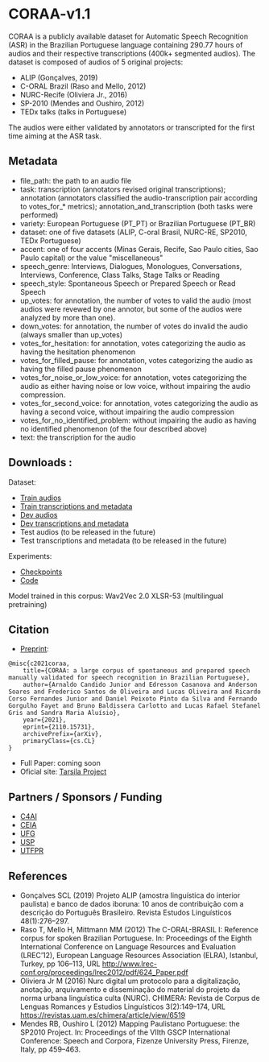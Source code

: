 # CORAA-v1.1

CORAA is a publicly available dataset for Automatic Speech Recognition (ASR) in the Brazilian Portuguese language containing 290.77 hours of audios and their respective transcriptions (400k+ segmented audios). The dataset is composed of audios of 5 original projects:

- ALIP (Gonçalves, 2019)
- C-ORAL Brazil (Raso and Mello, 2012)
- NURC-Recife (Oliviera Jr., 2016)
- SP-2010 (Mendes and Oushiro, 2012)
- TEDx talks (talks in Portuguese)

The audios were either validated by annotators or transcripted for the first time aiming at the ASR task.

## Metadata

- file_path: the path to an audio file
- task: transcription (annotators revised original transcriptions); annotation (annotators classified the audio-transcription pair according to votes_for_* metrics); annotation_and_transcription (both tasks were performed)
- variety: European Portuguese (PT_PT) or Brazilian Portuguese (PT_BR)
- dataset: one of five datasets (ALIP, C-oral Brasil, NURC-RE, SP2010, TEDx Portuguese)
- accent: one of four accents (Minas Gerais, Recife, Sao Paulo cities, Sao Paulo capital) or the value "miscellaneous"
- speech_genre: Interviews, Dialogues, Monologues, Conversations, Interviews, Conference, Class Talks, Stage Talks or Reading
- speech_style: Spontaneous Speech or Prepared Speech or Read Speech
- up_votes: for annotation, the number of votes to valid the audio (most audios were revewed by one annotor, but some of the audios were analyzed by more than one).
- down_votes: for annotation, the number of votes do invalid the audio (always smaller than up_votes)
- votes_for_hesitation: for annotation, votes categorizing the audio as having the hesitation phenomenon
- votes_for_filled_pause: for annotation, votes categorizing the audio as having the filled pause phenomenon
- votes_for_noise_or_low_voice: for annotation, votes categorizing the audio as either having noise or low voice, without impairing the audio compression.
- votes_for_second_voice: for annotation, votes categorizing the audio as having a second voice, without impairing the audio compression
- votes_for_no_identified_problem: without impairing the audio as having no identified phenomenon (of the four described above)
- text: the transcription for the audio

## Downloads : 

Dataset:

- [Train audios](https://drive.google.com/file/d/1deCciFD35EA_OEUl0MrEDa7u5O2KgVJM/view?usp=sharing)
- [Train transcriptions and metadata](https://drive.google.com/file/d/1HbwahfMWoArYj0z2PfI4dHiambWfaNWg/view?usp=sharing)
- [Dev audios](https://drive.google.com/file/d/1D1ft4F37zLjmGxQyhfkdjSs9cJzOL3nI/view?usp=sharing)
- [Dev transcriptions and metadata](https://drive.google.com/file/d/185erjax7lS_YNuolZvcMt_EdprafyMU0/view?usp=sharing)
- Test audios (to be released in the future)
- Test transcriptions and metadata (to be released in the future)

Experiments:

- [Checkpoints ](https://drive.google.com/drive/folders/10JkbCzYypZtCz1nHY5rBoBM1r66P3p3j?usp=sharing)
- [Code](https://github.com/Edresson/Wav2Vec-Wrapper)

Model trained in this corpus: Wav2Vec 2.0 XLSR-53 (multilingual pretraining)

## Citation

- [Preprint](https://arxiv.org/abs/2110.15731): 
```
@misc{c2021coraa,
    title={CORAA: a large corpus of spontaneous and prepared speech manually validated for speech recognition in Brazilian Portuguese},
    author={Arnaldo Candido Junior and Edresson Casanova and Anderson Soares and Frederico Santos de Oliveira and Lucas Oliveira and Ricardo Corso Fernandes Junior and Daniel Peixoto Pinto da Silva and Fernando Gorgulho Fayet and Bruno Baldissera Carlotto and Lucas Rafael Stefanel Gris and Sandra Maria Aluísio},
    year={2021},
    eprint={2110.15731},
    archivePrefix={arXiv},
    primaryClass={cs.CL}
}
```

- Full Paper: coming soon
- Oficial site: [Tarsila Project](https://sites.google.com/view/tarsila-c4ai/)

## Partners / Sponsors / Funding

- [C4AI](https://c4ai.inova.usp.br/pt/home-2/)
- [CEIA](https://centrodeia.org/)
- [UFG](https://www.ufg.br/)
- [USP](https://www5.usp.br/)
- [UTFPR](http://www.utfpr.edu.br/)

## References

- Gonçalves SCL (2019) Projeto ALIP (amostra linguística do interior paulista) e banco de dados iboruna: 10 anos de contribuição com a descrição do Português Brasileiro. Revista Estudos Linguísticos 48(1):276–297.
- Raso T, Mello H, Mittmann MM (2012) The C-ORAL-BRASIL I: Reference corpus for spoken Brazilian Portuguese. In: Proceedings of the Eighth International Conference on Language Resources and Evaluation (LREC’12), European Language Resources Association (ELRA), Istanbul, Turkey, pp 106–113, URL http://www.lrec-conf.org/proceedings/lrec2012/pdf/624_Paper.pdf
- Oliviera Jr M (2016) Nurc digital um protocolo para a digitalização, anotação, arquivamento e disseminação do material do projeto da norma urbana linguística culta (NURC). CHIMERA: Revista de Corpus de Lenguas Romances y Estudios Linguísticos 3(2):149–174, URL https://revistas.uam.es/chimera/article/view/6519
- Mendes RB, Oushiro L (2012) Mapping Paulistano Portuguese: the SP2010 Project. In: Proceedings of the VIIth GSCP International Conference: Speech and Corpora, Fizenze University Press, Firenze, Italy, pp 459–463.
